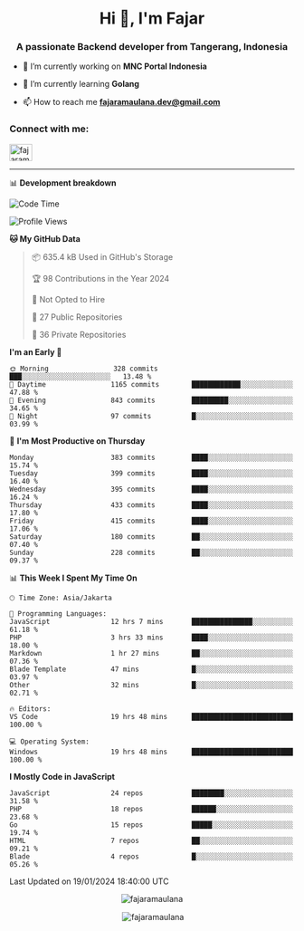 <h1 align="center">Hi 👋, I'm Fajar</h1>
<h3 align="center">A passionate Backend developer from Tangerang, Indonesia</h3>

<!-- <p align="left"> <img src="https://komarev.com/ghpvc/?username=fajaramaulana&label=Profile%20views&color=0e75b6&style=flat" alt="fajaramaulana" /> </p> -->

- 🔭 I’m currently working on **MNC Portal Indonesia**

- 🌱 I’m currently learning **Golang**

- 📫 How to reach me **fajaramaulana.dev@gmail.com**

<h3 align="left">Connect with me:</h3>
<p align="left">
<a href="https://linkedin.com/in/fajar-agus-maulana-73533a180/" target="blank"><img align="center" src="https://raw.githubusercontent.com/rahuldkjain/github-profile-readme-generator/master/src/images/icons/Social/linked-in-alt.svg" alt="fajaramaulana" height="30" width="40" /></a>
</p>

-------

📊 **Development breakdown**
<!--START_SECTION:waka-->
![Code Time](http://img.shields.io/badge/Code%20Time-1%2C620%20hrs%206%20mins-blue)

![Profile Views](http://img.shields.io/badge/Profile%20Views-0-blue)

**🐱 My GitHub Data** 

> 📦 635.4 kB Used in GitHub's Storage 
 > 
> 🏆 98 Contributions in the Year 2024
 > 
> 🚫 Not Opted to Hire
 > 
> 📜 27 Public Repositories 
 > 
> 🔑 36 Private Repositories 
 > 
**I'm an Early 🐤** 

```text
🌞 Morning                328 commits         ███░░░░░░░░░░░░░░░░░░░░░░   13.48 % 
🌆 Daytime                1165 commits        ████████████░░░░░░░░░░░░░   47.88 % 
🌃 Evening                843 commits         █████████░░░░░░░░░░░░░░░░   34.65 % 
🌙 Night                  97 commits          █░░░░░░░░░░░░░░░░░░░░░░░░   03.99 % 
```
📅 **I'm Most Productive on Thursday** 

```text
Monday                   383 commits         ████░░░░░░░░░░░░░░░░░░░░░   15.74 % 
Tuesday                  399 commits         ████░░░░░░░░░░░░░░░░░░░░░   16.40 % 
Wednesday                395 commits         ████░░░░░░░░░░░░░░░░░░░░░   16.24 % 
Thursday                 433 commits         ████░░░░░░░░░░░░░░░░░░░░░   17.80 % 
Friday                   415 commits         ████░░░░░░░░░░░░░░░░░░░░░   17.06 % 
Saturday                 180 commits         ██░░░░░░░░░░░░░░░░░░░░░░░   07.40 % 
Sunday                   228 commits         ██░░░░░░░░░░░░░░░░░░░░░░░   09.37 % 
```


📊 **This Week I Spent My Time On** 

```text
🕑︎ Time Zone: Asia/Jakarta

💬 Programming Languages: 
JavaScript               12 hrs 7 mins       ███████████████░░░░░░░░░░   61.18 % 
PHP                      3 hrs 33 mins       ████░░░░░░░░░░░░░░░░░░░░░   18.00 % 
Markdown                 1 hr 27 mins        ██░░░░░░░░░░░░░░░░░░░░░░░   07.36 % 
Blade Template           47 mins             █░░░░░░░░░░░░░░░░░░░░░░░░   03.97 % 
Other                    32 mins             █░░░░░░░░░░░░░░░░░░░░░░░░   02.71 % 

🔥 Editors: 
VS Code                  19 hrs 48 mins      █████████████████████████   100.00 % 

💻 Operating System: 
Windows                  19 hrs 48 mins      █████████████████████████   100.00 % 
```

**I Mostly Code in JavaScript** 

```text
JavaScript               24 repos            ████████░░░░░░░░░░░░░░░░░   31.58 % 
PHP                      18 repos            ██████░░░░░░░░░░░░░░░░░░░   23.68 % 
Go                       15 repos            █████░░░░░░░░░░░░░░░░░░░░   19.74 % 
HTML                     7 repos             ██░░░░░░░░░░░░░░░░░░░░░░░   09.21 % 
Blade                    4 repos             █░░░░░░░░░░░░░░░░░░░░░░░░   05.26 % 
```




 Last Updated on 19/01/2024 18:40:00 UTC
<!--END_SECTION:waka-->
<p align="center"><img align="center" src="https://github-readme-stats.vercel.app/api/top-langs?username=fajaramaulana&show_icons=true&locale=en&layout=compact" alt="fajaramaulana" /></p>

<p align="center">&nbsp;<img align="center" src="https://github-readme-stats.vercel.app/api?username=fajaramaulana&show_icons=true&locale=en" alt="fajaramaulana" /></p>
